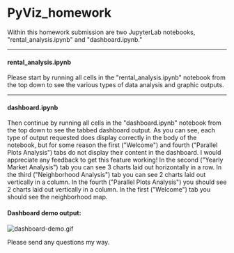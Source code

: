 # PyViz_homework

Within this homework submission are two JupyterLab notebooks, "rental_analysis.ipynb" and "dashboard.ipynb." 

---
#### rental_analysis.ipynb
Please start by running all cells in the "rental_analysis.ipynb" notebook from the top down to see the various types of data analysis and graphic outputs.

---
#### dashboard.ipynb
Then continue by running all cells in the "dashboard.ipynb" notebook from the top down to see the tabbed dashboard output. As you can see, each type of output requested does display correctly in the body of the notebook, but for some reason the first ("Welcome") and fourth ("Parallel Plots Analysis") tabs do not display their content in the dashboard. I would appreciate any feedback to get this feature working! In the second ("Yearly Market Analysis") tab you can see 3 charts laid out horizontally in a row. In the third ("Neighborhood Analysis") tab you can see 2 charts laid out vertically in a column. In the fourth ("Parallel Plots Analysis") you should see 2 charts laid out vertically in a column. In the first ("Welcome") tab you should see the neighborhood map. 

#### Dashboard demo output:
![dashboard-demo.gif](dashboard-demo.gif)

Please send any questions my way.